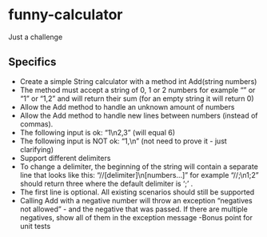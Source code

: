 # funny-calculator
Just a challenge

## Specifics
- Create a simple String calculator with a method int Add(string numbers)
- The method must accept a string of 0, 1 or 2 numbers for example “” or “1” or “1,2” and will return their sum (for an empty string it will return 0)
- Allow the Add method to handle an unknown amount of numbers
- Allow the Add method to handle new lines between numbers (instead of commas).
- The following input is ok: “1\n2,3” (will equal 6)
- The following input is NOT ok: “1,\n” (not need to prove it - just clarifying)
- Support different delimiters
- To change a delimiter, the beginning of the string will contain a separate line that looks like this: “//[delimiter]\n[numbers…]” for example “//;\n1;2” should return three where the default delimiter is ‘;’ .
- The first line is optional. All existing scenarios should still be supported
- Calling Add with a negative number will throw an exception “negatives not allowed” - and the negative that was passed. If there are multiple negatives, show all of them in the exception message
-Bonus point for unit tests
